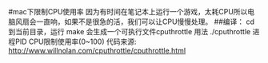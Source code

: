 #mac下限制CPU使用率
因为有时间在笔记本上运行一个游戏，太耗CPU所以电脑风扇会一直响，如果不是很急的活，我们可以让CPU慢慢处理。
##编译：
cd到当前目录，运行
make
会生成一个可执行文件cputhrottle
用法
./cputhrottle 进程PID CPU限制使用率(0~100)
代码来源:
http://www.willnolan.com/cputhrottle/cputhrottle.html